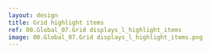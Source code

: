 ```yaml
---
layout: design
title: Grid highlight items
ref: 00.Global_07.Grid displays_l_highlight_items
image: 00.Global_07.Grid displays_l_highlight_items.png
---
```


